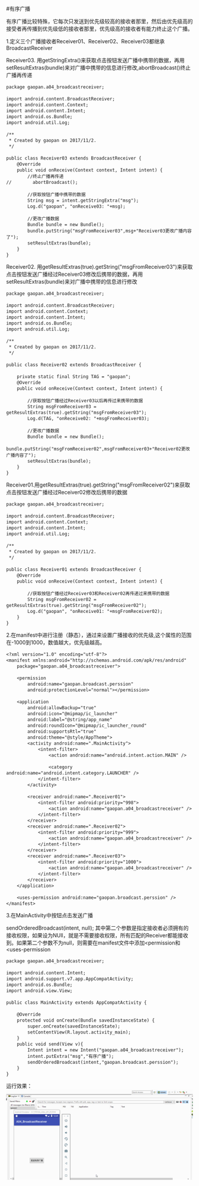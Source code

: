 #有序广播

有序广播比较特殊，它每次只发送到优先级较高的接收者那里，然后由优先级高的接受者再传播到优先级低的接收者那里，优先级高的接收者有能力终止这个广播。

1.定义三个广播接收者Receiver01、Receiver02、Receiver03都继承BroadcastReceiver

Receiver03. 用getStringExtra()来获取点击按钮发送广播中携带的数据，再用setResultExtras(bundle)来对广播中携带的信息进行修改,abortBroadcast()终止广播再传递

	package gaopan.a04_broadcastreceiver;
	
	import android.content.BroadcastReceiver;
	import android.content.Context;
	import android.content.Intent;
	import android.os.Bundle;
	import android.util.Log;
	
	/**
	 * Created by gaopan on 2017/11/2.
	 */
	
	public class Receiver03 extends BroadcastReceiver {
	    @Override
	    public void onReceive(Context context, Intent intent) {
	        //终止广播再传递
	//        abortBroadcast();
	
	        //获取按钮广播中携带的数据
	        String msg = intent.getStringExtra("msg");
	        Log.d("gaopan", "onReceive03: "+msg);
	
	        //更改广播数据
	        Bundle bundle = new Bundle();
	        bundle.putString("msgFromReceiver03",msg+"Receiver03更改广播内容了");
	        setResultExtras(bundle);
	    }
	}
Receiver02. 用getResultExtras(true).getString("msgFromReceiver03")来获取点击按钮发送广播经过Receiver03修改后携带的数据，再用setResultExtras(bundle)来对广播中携带的信息进行修改

	package gaopan.a04_broadcastreceiver;
	
	import android.content.BroadcastReceiver;
	import android.content.Context;
	import android.content.Intent;
	import android.os.Bundle;
	import android.util.Log;
	
	/**
	 * Created by gaopan on 2017/11/2.
	 */
	
	public class Receiver02 extends BroadcastReceiver {
	
	    private static final String TAG = "gaopan";
	    @Override
	    public void onReceive(Context context, Intent intent) {
	
	        //获取按钮广播经过Receiver03以后再传过来携带的数据
	        String msgFromReceiver03 = getResultExtras(true).getString("msgFromReceiver03");
	        Log.d(TAG, "onReceive02: "+msgFromReceiver03);
	
	        //更改广播数据
	        Bundle bundle = new Bundle();
	        bundle.putString("msgFromReceiver02",msgFromReceiver03+"Receiver02更改广播内容了");
	        setResultExtras(bundle);
	    }
	}
Receiver01.用getResultExtras(true).getString("msgFromReceiver02")来获取点击按钮发送广播经过Receiver02修改后携带的数据

	package gaopan.a04_broadcastreceiver;
	
	import android.content.BroadcastReceiver;
	import android.content.Context;
	import android.content.Intent;
	import android.util.Log;
	
	/**
	 * Created by gaopan on 2017/11/2.
	 */
	
	public class Receiver01 extends BroadcastReceiver {
	    @Override
	    public void onReceive(Context context, Intent intent) {
	
	        //获取按钮广播经过Receiver03和Receiver02再传递过来携带的数据
	        String msgFromReceiver02 = getResultExtras(true).getString("msgFromReceiver02");
	        Log.d("gaopan", "onReceive01: "+msgFromReceiver02);
	    }
	}

2.在manifest中进行注册（静态），通过<intent-filter android:priority="1000">来设置广播接收的优先级,这个属性的范围在-1000到1000，数值越大，优先级越高。 

	<?xml version="1.0" encoding="utf-8"?>
	<manifest xmlns:android="http://schemas.android.com/apk/res/android"
	    package="gaopan.a04_broadcastreceiver">
	
	    <permission
	        android:name="gaopan.broadcast.perssion"
	        android:protectionLevel="normal"></permission>
	
	    <application
	        android:allowBackup="true"
	        android:icon="@mipmap/ic_launcher"
	        android:label="@string/app_name"
	        android:roundIcon="@mipmap/ic_launcher_round"
	        android:supportsRtl="true"
	        android:theme="@style/AppTheme">
	        <activity android:name=".MainActivity">
	            <intent-filter>
	                <action android:name="android.intent.action.MAIN" />
	
	                <category android:name="android.intent.category.LAUNCHER" />
	            </intent-filter>
	        </activity>
	
	        <receiver android:name=".Receiver01">
	            <intent-filter android:priority="998">
	                <action android:name="gaopan.a04_broadcastreceiver" />
	            </intent-filter>
	        </receiver>
	        <receiver android:name=".Receiver02">
	            <intent-filter android:priority="999">
	                <action android:name="gaopan.a04_broadcastreceiver" />
	            </intent-filter>
	        </receiver>
	        <receiver android:name=".Receiver03">
	            <intent-filter android:priority="1000">
	                <action android:name="gaopan.a04_broadcastreceiver" />
	            </intent-filter>
	        </receiver>
	    </application>
	
	    <uses-permission android:name="gaopan.broadcast.perssion" />
	</manifest>

3.在MainActivity中按钮点击发送广播

sendOrderedBroadcast(intent, null);  其中第二个参数是指定接收者必须拥有的接收权限，如果设为NUll，就是不需要接收权限，所有匹配的Receiver都能接收到。如果第二个参数不为null，则需要在manifest文件中添加<permission和<uses-permission

	package gaopan.a04_broadcastreceiver;
	
	import android.content.Intent;
	import android.support.v7.app.AppCompatActivity;
	import android.os.Bundle;
	import android.view.View;
	
	public class MainActivity extends AppCompatActivity {
	
	    @Override
	    protected void onCreate(Bundle savedInstanceState) {
	        super.onCreate(savedInstanceState);
	        setContentView(R.layout.activity_main);
	    }
	    public void send(View v){
	        Intent intent = new Intent("gaopan.a04_broadcastreceiver");
	        intent.putExtra("msg","有序广播");
	        sendOrderedBroadcast(intent,"gaopan.broadcast.perssion");
	    }
	}
运行效果：
![](https://raw.githubusercontent.com/pgao0823/Picture/master/BroadcastReceiverDemo4.gif)
